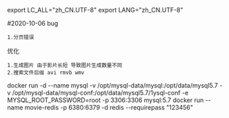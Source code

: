 
export LC_ALL="zh_CN.UTF-8"
export LANG="zh_CN.UTF-8"

#2020-10-06
bug

    1.分页错误 
    
优化 

    1.生成图片 由于影片长短 导致图片生成数量不同 
    2.搜索文件后缀 avi rmvb wmv
    
    
docker run -d --name mysql -v /opt/mysql-data/mysql:/opt/data/mysql5.7 -v /opt/mysql-data/mysql-conf:/opt/data/mysql5.7/1ysql-conf -e MYSQL_ROOT_PASSWORD=root -p 3306:3306 mysql:5.7
docker run --name movie-redis -p 6380:6379 -d redis --requirepass "123456"
